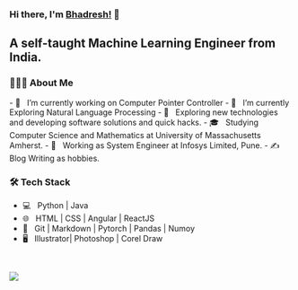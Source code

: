 ### Hi there, I'm [Bhadresh!](https://www.linkedin.com/in/bhadreshsavani/) 👋

<h2> A self-taught Machine Learning Engineer from India.</h2>

<h3> 👨🏻‍💻 About Me </h3>
- 🔭 &nbsp; I’m currently working on Computer Pointer Controller
- 🌱 &nbsp; I’m currently Exploring Natural Language Processing
- 🤔 &nbsp; Exploring new technologies and developing software solutions and quick hacks.
- 🎓 &nbsp; Studying Computer Science and Mathematics at University of Massachusetts Amherst.
- 💼 &nbsp; Working as System Engineer at Infosys Limited, Pune.
- ✍️ &nbsp; Blog Writing as hobbies.

<h3>🛠 Tech Stack</h3>

- 💻 &nbsp; Python | Java 
- 🌐 &nbsp; HTML | CSS | Angular | ReactJS 
- 🔧 &nbsp; Git | Markdown | Pytorch | Pandas | Numoy
- 🖥 &nbsp; Illustrator| Photoshop | Corel Draw

<br/>

 <ceter> <img src="https://github-readme-stats.vercel.app/api?username=bhadreshpsavani&&show_icons=true&title_color=ffffff&icon_color=bb2acf&text_color=daf7dc&bg_color=151515">
